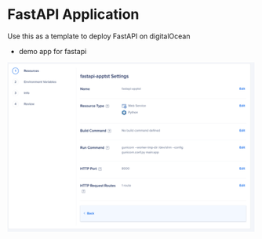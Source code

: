 
# FastAPI Application 
Use this as a template to deploy FastAPI on digitalOcean
* demo app for fastapi

![plot](./FastAPIdigitalOceanDeploy.png)
